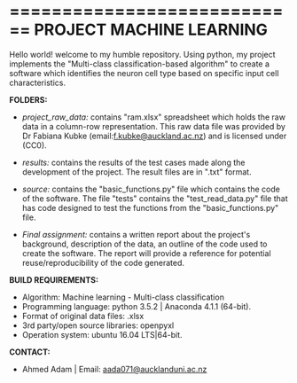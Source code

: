 ============================
**PROJECT MACHINE LEARNING**
============================

Hello world! welcome to my humble repository. Using python, my project implements the "Multi-class classification-based algorithm" to create a software which identifies the neuron cell type based on specific input cell characteristics.

**FOLDERS:**

- *project_raw_data:*
   contains "ram.xlsx" spreadsheet which holds the raw data in a column-row representation. This raw data file was provided by Dr Fabiana Kubke (email:f.kubke@auckland.ac.nz) and is licensed under (CC0). 

- *results:*
  contains the results of the test cases made along the development of the project. The result files are in ".txt"           format.

- *source:*
  contains the "basic_functions.py" file which contains the code of the software. The file "tests" contains the     "test_read_data.py" file that has code designed to test the functions from the "basic_functions.py" file.

- *Final assignment:* 
  contains a written report about the project's background, description of the data, an outline of the code used to         create   the software. The report will provide a reference for potential reuse/reproducibility of the code generated.

**BUILD REQUIREMENTS:**

- Algorithm: Machine learning - Multi-class classification
- Programming language: python 3.5.2 | Anaconda 4.1.1 (64-bit).
- Format of original data files: .xlsx
- 3rd party/open source libraries: openpyxl
- Operation system: ubuntu 16.04 LTS|64-bit.

**CONTACT:**
- Ahmed Adam | Email: aada071@aucklanduni.ac.nz


